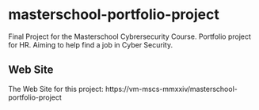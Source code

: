 # masterschool-portfolio-project
Final Project for the Masterschool Cybrersecurity Course. Portfolio project for HR. Aiming to help find a job in Cyber Security.

## Web Site

The Web Site for this project: https://vm-mscs-mmxxiv/masterschool-portfolio-project
